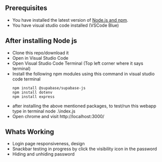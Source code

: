 ## Prerequisites
* You have installed the latest version of [Node.js and npm](https://nodejs.org/en/download/).
* You have visual studio code installed (VSCode Blue)

## After installing Node js
* Clone this repo/download it
* Open in Visual Studio Code
* Open Visual Studio Code Terminal (Top left corner where it says terminal)
* Install the following npm modules using this command in visual studio code terminal
    ```
    npm install @supabase/supabase-js
    npm install dotenv
    npm install express
    ```
* after installing the above mentioned packages, to test/run this webapp type in terminal node .\index.js
* Open chrome and visit http://localhost:3000/

## Whats Working
* Login page responsiveness, design
* Snackbar testing in progress by click the visibility icon in the password
* Hiding and unhiding password



